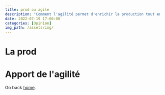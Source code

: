 ```yaml
---
title: prod ou agile
description: "Comment l'agilité permet d'enrichir la production tout en la remettant en question."
date: 2022-07-19 17:00:00
categories: [Opinion]
img_path: /assets/img/
---
```


# La prod

# Apport de l'agilité

Go back [home](/).
